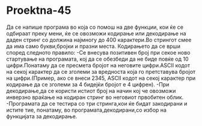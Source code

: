 # Proektna-45

Да се напише програма во која со помош на две функции, кои ќе се одбираат преку мени, ќе се овозможи кодирање или декодирање на даден стринг со должина најмногу до 400 карактери.Во стрингот смее да има само букви,бројки и празни места.
Кодирањето да се врши според следното правило:
-Се внесува позитивен број при секое ново стартување на програмата, кој да се обезбеди да не биде повќе од 10 цифри.Понатаму да се пресмета бројот на неговите цифри.ASCII кодот на секој карактер да се зголеми за вредноста која го претставува бројот на цифри.(Пример, ако се внеси 2345, ASCII кодот на секој карактер при кодирање да се зголеми за 4 бидејќи бројот е 4 цифрен).
-При декодирање,да се користи истиот број на начин кој че овозможи инверзно враќање на кодиран стринг во неговиот првобитен облик.
-Програмата да се тестира со три стринга,кои ќе бидат закодирани и истите тие, понатаму, во програмата,декодирани,со избор на функцијата за декодирање.
